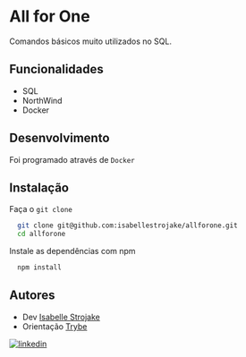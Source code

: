 
# All for One

Comandos básicos muito utilizados no SQL.


## Funcionalidades

- SQL
- NorthWind
- Docker


## Desenvolvimento

Foi programado através de `Docker`

## Instalação

Faça o `git clone`

```bash
  git clone git@github.com:isabellestrojake/allforone.git
  cd allforone
```

Instale as dependências com npm

```bash
  npm install
```


## Autores

- Dev [Isabelle Strojake](https://github.com/isabellestrojake)
- Orientação [Trybe](https://www.betrybe.com/)


[![linkedin](https://img.shields.io/badge/linkedin-0A66C2?style=for-the-badge&logo=linkedin&logoColor=white)](https://www.linkedin.com/in/isabellestrojake/)

